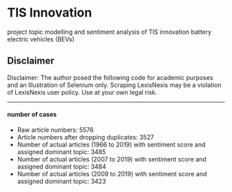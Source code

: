 # TIS Innovation
project topic modelling and sentiment analysis of TIS innovation battery electric vehicles (BEVs)

## Disclaimer
Disclaimer: The author posed the following code for academic purposes
and an illustration of Selenium only. Scraping LexisNexis may be a
violation of LexisNexis user policy. Use at your own legal risk.

______

#### number of cases
* Raw article numbers: 5576
* Article numbers after dropping duplicates: 3527
* Number of actual articles (1966 to 2019) with sentiment score and assigned dominant topic: 3485
* Number of actual articles (2007 to 2019) with sentiment score and assigned dominant topic: 3484
* Number of actual articles (2009 to 2019) with sentiment score and assigned dominant topic: 3423


